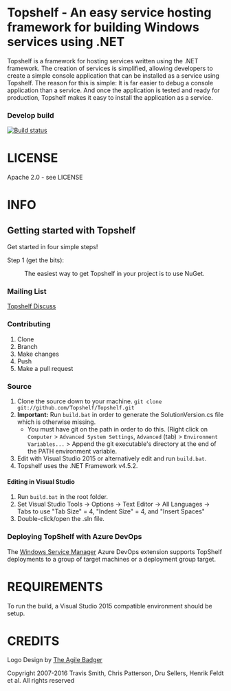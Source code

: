 Topshelf - An easy service hosting framework for building Windows services using .NET
=======

Topshelf is a framework for hosting services written using the .NET framework. The creation of services is simplified, allowing developers to create a simple console application that can be installed as a service using Topshelf. The reason for this is simple: It is far easier to debug a console application than a service. And once the application is tested and ready for production, Topshelf makes it easy to install the application as a service.

### Develop build
[![Build status](https://ci.appveyor.com/api/projects/status/cjlqe1lg0733c936/branch/develop?svg=true)](https://ci.appveyor.com/project/phatboyg/topshelf)

# LICENSE
Apache 2.0 - see LICENSE

# INFO

## Getting started with Topshelf

Get started in four simple steps!

<dl>
	<dt>Step 1 (get the bits):</dt>
	<dd>
  <p>The easiest way to get Topshelf in your project is to use NuGet.</p>
	</dd>
</dl>

### Mailing List

[Topshelf Discuss](http://groups.google.com/group/topshelf-discuss)


### Contributing

1. Clone
1. Branch
1. Make changes
1. Push
1. Make a pull request

### Source

1. Clone the source down to your machine.
   `git clone git://github.com/Topshelf/Topshelf.git`
1. **Important:** Run `build.bat` in order to generate the SolutionVersion.cs file which is otherwise missing.
	* You must have git on the path in order to do this. (Right click on `Computer` > `Advanced System Settings`, `Advanced` (tab) > `Environment Variables...` > Append the git executable's directory at the end of the PATH environment variable.
1. Edit with Visual Studio 2015 or alternatively edit and run `build.bat`.
1. Topshelf uses the .NET Framework v4.5.2.

#### Editing in Visual Studio

1. Run `build.bat` in the root folder.
2. Set Visual Studio Tools -> Options -> Text Editor -> All Languages -> Tabs to use "Tab Size" = 4, "Indent Size" = 4, and "Insert Spaces"
3. Double-click/open the .sln file.

### Deploying TopShelf with Azure DevOps

The [Windows Service Manager](https://marketplace.visualstudio.com/items?itemName=MDSolutions.WindowsServiceManagerWindowsServiceManager) Azure DevOps extension supports TopShelf deployments to a group of target machines or a deployment group target.

# REQUIREMENTS

To run the build, a Visual Studio 2015 compatible environment should be setup.

# CREDITS
Logo Design by [The Agile Badger](http://www.theagilebadger.com)

Copyright 2007-2016 Travis Smith, Chris Patterson, Dru Sellers, Henrik Feldt et al. All rights reserved

